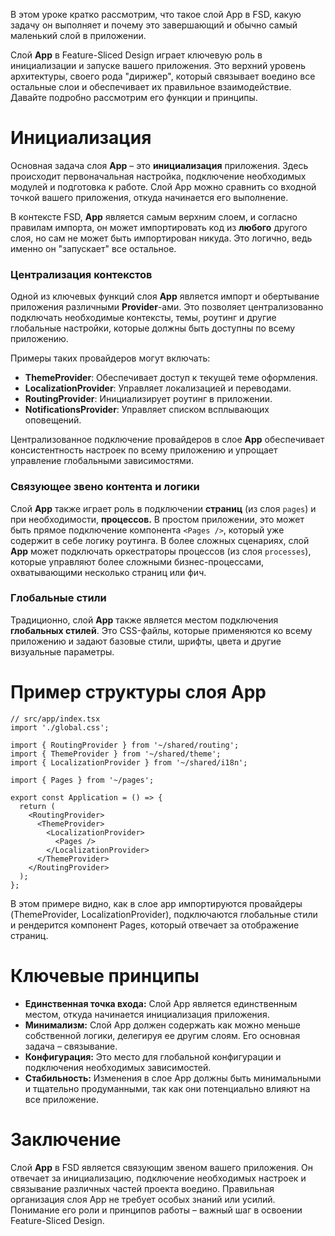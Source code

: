 В этом уроке кратко рассмотрим, что такое слой App в FSD, какую задачу он выполняет и почему это завершающий и обычно самый маленький слой в приложении.

Слой **App** в Feature-Sliced Design играет ключевую роль в инициализации и запуске вашего приложения. Это верхний уровень архитектуры, своего рода "дирижер", который связывает воедино все остальные слои и обеспечивает их правильное взаимодействие. Давайте подробно рассмотрим его функции и принципы.

# Инициализация

Основная задача слоя **App** – это **инициализация** приложения. Здесь происходит первоначальная настройка, подключение необходимых модулей и подготовка к работе. Слой App можно сравнить со входной точкой вашего приложения, откуда начинается его выполнение.

В контексте FSD, **App** является самым верхним слоем, и согласно правилам импорта, он может импортировать код из **любого** другого слоя, но сам не может быть импортирован никуда. Это логично, ведь именно он "запускает" все остальное.

### Централизация контекстов

Одной из ключевых функций слоя **App** является импорт и обертывание приложения различными **Provider**-ами. Это позволяет централизованно подключать необходимые контексты, темы, роутинг и другие глобальные настройки, которые должны быть доступны по всему приложению.

Примеры таких провайдеров могут включать:

- **ThemeProvider**: Обеспечивает доступ к текущей теме оформления.
- **LocalizationProvider**: Управляет локализацией и переводами.
- **RoutingProvider**: Инициализирует роутинг в приложении.
- **NotificationsProvider**: Управляет списком всплывающих оповещений.

Централизованное подключение провайдеров в слое **App** обеспечивает консистентность настроек по всему приложению и упрощает управление глобальными зависимостями.

### Связующее звено контента и логики

Слой **App** также играет роль в подключении **страниц** (из слоя `pages`) и при необходимости, **процессов.** В простом приложении, это может быть прямое подключение компонента `<Pages />`, который уже содержит в себе логику роутинга. В более сложных сценариях, слой **App** может подключать оркестраторы процессов (из слоя `processes`), которые управляют более сложными бизнес-процессами, охватывающими несколько страниц или фич.

### Глобальные стили

Традиционно, слой **App** также является местом подключения **глобальных стилей**. Это CSS-файлы, которые применяются ко всему приложению и задают базовые стили, шрифты, цвета и другие визуальные параметры.

# Пример структуры слоя App

```tsx
// src/app/index.tsx
import './global.css';

import { RoutingProvider } from '~/shared/routing';
import { ThemeProvider } from '~/shared/theme';
import { LocalizationProvider } from '~/shared/i18n';

import { Pages } from '~/pages';

export const Application = () => {
  return (
    <RoutingProvider>
      <ThemeProvider>
        <LocalizationProvider>
          <Pages />
        </LocalizationProvider>
      </ThemeProvider>
    </RoutingProvider>
  );
};
```

В этом примере видно, как в слое app импортируются провайдеры (ThemeProvider, LocalizationProvider), подключаются глобальные стили и рендерится компонент Pages, который отвечает за отображение страниц.

# Ключевые принципы

- **Единственная точка входа:** Слой App является единственным местом, откуда начинается инициализация приложения.
- **Минимализм:** Слой App должен содержать как можно меньше собственной логики, делегируя ее другим слоям. Его основная задача – связывание.
- **Конфигурация:** Это место для глобальной конфигурации и подключения необходимых зависимостей.
- **Стабильность:** Изменения в слое App должны быть минимальными и тщательно продуманными, так как они потенциально влияют на все приложение.

# Заключение

Слой **App** в FSD является связующим звеном вашего приложения. Он отвечает за инициализацию, подключение необходимых настроек и связывание различных частей проекта воедино. Правильная организация слоя App не требует особых знаний или усилий. Понимание его роли и принципов работы – важный шаг в освоении Feature-Sliced Design.

